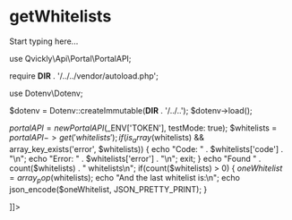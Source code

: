 # getWhitelists

<include from="Snippets-PortalAPI.md" element-id="snippet-header" />

Start typing here...

<tabs>
<tab title="%code-php%"> 
<code-block lang="php">
<![CDATA[
<?php
declare(strict_types=1);

use Qvickly\Api\Portal\PortalAPI;

require __DIR__ . '/../../vendor/autoload.php';

use Dotenv\Dotenv;

$dotenv = Dotenv::createImmutable(__DIR__ . '/../..');
$dotenv->load();

$portalAPI = new PortalAPI($_ENV['TOKEN'], testMode: true);
$whitelists = $portalAPI->get('whitelists');
if(is_array($whitelists) && array_key_exists('error', $whitelists)) {
    echo "Code: " . $whitelists['code'] . "\n";
    echo "Error: " . $whitelists['error'] . "\n";
    exit;
}
echo "Found " . count($whitelists) . " whitelists\n";
if(count($whitelists) > 0) {
    $oneWhitelist = array_pop($whitelists);
    echo "And the last whitelist is:\n";
    echo json_encode($oneWhitelist, JSON_PRETTY_PRINT);
}



]]>
</code-block>

<include from="Snippets-PHP-Module.md" element-id="snippet-composer-require" />

</tab>

</tabs>